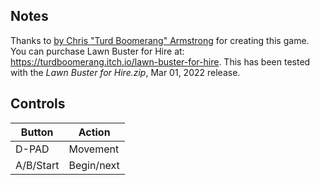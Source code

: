 ## Notes

Thanks to [by Chris "Turd Boomerang" Armstrong](https://turdboomerang.com) for creating this game. You can purchase Lawn Buster for Hire at: https://turdboomerang.itch.io/lawn-buster-for-hire. This has been tested with the *Lawn Buster for Hire.zip*, Mar 01, 2022 release.


## Controls

| Button    | Action     |
| ----------| ---------- |
| D-PAD     | Movement   |
| A/B/Start | Begin/next |

